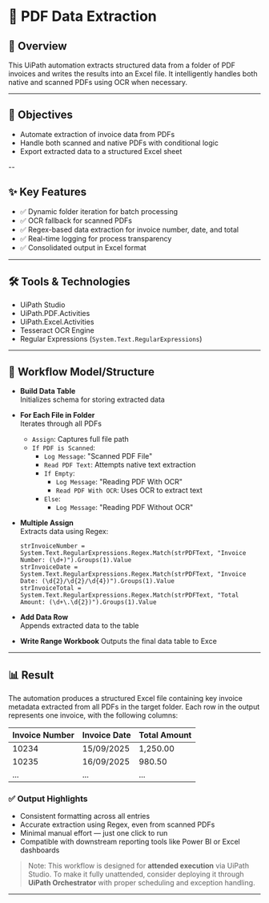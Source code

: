 # 📄 PDF Data Extraction

## 🧭 Overview
This UiPath automation extracts structured data from a folder of PDF invoices and writes the results into an Excel file. It intelligently handles both native and scanned PDFs using OCR when necessary.

---

## 🎯 Objectives
- Automate extraction of invoice data from PDFs  
- Handle both scanned and native PDFs with conditional logic  
- Export extracted data to a structured Excel sheet

--


## ✨ Key Features
- ✅ Dynamic folder iteration for batch processing  
- ✅ OCR fallback for scanned PDFs  
- ✅ Regex-based data extraction for invoice number, date, and total  
- ✅ Real-time logging for process transparency  
- ✅ Consolidated output in Excel format

---


## 🛠️ Tools & Technologies
- UiPath Studio  
- UiPath.PDF.Activities  
- UiPath.Excel.Activities  
- Tesseract OCR Engine  
- Regular Expressions (`System.Text.RegularExpressions`)

---


## 🔄 Workflow Model/Structure
- **Build Data Table**  
  Initializes schema for storing extracted data  

- **For Each File in Folder**  
  Iterates through all PDFs  
  - `Assign`: Captures full file path  
  - `If PDF is Scanned`:  
    - `Log Message`: "Scanned PDF File"  
    - `Read PDF Text`: Attempts native text extraction  
    - `If Empty`:  
      - `Log Message`: "Reading PDF With OCR"  
      - `Read PDF With OCR`: Uses OCR to extract text  
    - `Else`:  
      - `Log Message`: "Reading PDF Without OCR"  

- **Multiple Assign**  
  Extracts data using Regex:  
  ```vbnet
  strInvoiceNumber = System.Text.RegularExpressions.Regex.Match(strPDFText, "Invoice Number: (\d+)").Groups(1).Value  
  strInvoiceDate = System.Text.RegularExpressions.Regex.Match(strPDFText, "Invoice Date: (\d{2}/\d{2}/\d{4})").Groups(1).Value  
  strInvoiceTotal = System.Text.RegularExpressions.Regex.Match(strPDFText, "Total Amount: (\d+\.\d{2})").Groups(1).Value  

- **Add Data Row**  
  Appends extracted data to the table

- **Write Range Workbook**
Outputs the final data table to Exce

---

## 📊 Result

The automation produces a structured Excel file containing key invoice metadata extracted from all PDFs in the target folder. Each row in the output represents one invoice, with the following columns:

| Invoice Number | Invoice Date | Total Amount |
|----------------|--------------|--------------|
| 10234          | 15/09/2025   | 1,250.00     |
| 10235          | 16/09/2025   | 980.50       |
| ...            | ...          | ...          |

### ✅ Output Highlights
- Consistent formatting across all entries  
- Accurate extraction using Regex, even from scanned PDFs  
- Minimal manual effort — just one click to run  
- Compatible with downstream reporting tools like Power BI or Excel dashboards

> Note: This workflow is designed for **attended execution** via UiPath Studio. To make it fully unattended, consider deploying it through **UiPath Orchestrator** with proper scheduling and exception handling.

---
